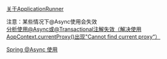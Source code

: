 [关于ApplicationRunner](https://blog.csdn.net/jdd92/article/details/81053404)

注意：某些情况下@Async使用会失效  
[分析使用@Async或@Transactional注解失效（解决使用AopContext.currentProxy()出现"Cannot find current proxy“）](https://blog.csdn.net/Dongguabai/article/details/80788585)  

[Spring @Async 使用](https://blog.csdn.net/u011663149/article/details/88561868)